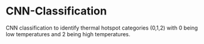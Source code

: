 # CNN-Classification
CNN classification to identify thermal hotspot categories (0,1,2) with 0 being low temperatures and 2 being high temperatures.
 
